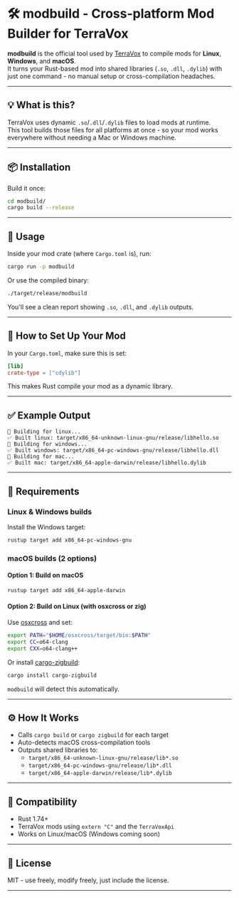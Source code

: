 # 🛠️ modbuild - Cross-platform Mod Builder for TerraVox

**modbuild** is the official tool used by [TerraVox](https://discord.gg/zKY3Tkk837) to compile mods for **Linux**, **Windows**, and **macOS**.  
It turns your Rust-based mod into shared libraries (`.so`, `.dll`, `.dylib`) with just one command - no manual setup or cross-compilation headaches.

---

## 💡 What is this?

TerraVox uses dynamic `.so`/`.dll`/`.dylib` files to load mods at runtime.  
This tool builds those files for all platforms at once - so your mod works everywhere without needing a Mac or Windows machine.

---

## 📦 Installation

Build it once:

```bash
cd modbuild/
cargo build --release
```

---

## 🚀 Usage

Inside your mod crate (where `Cargo.toml` is), run:

```bash
cargo run -p modbuild
```

Or use the compiled binary:

```bash
./target/release/modbuild
```

You'll see a clean report showing `.so`, `.dll`, and `.dylib` outputs.

---

## 📁 How to Set Up Your Mod

In your `Cargo.toml`, make sure this is set:

```toml
[lib]
crate-type = ["cdylib"]
```

This makes Rust compile your mod as a dynamic library.

---

## ✅ Example Output

```text
🔧 Building for linux...
✅ Built linux: target/x86_64-unknown-linux-gnu/release/libhello.so
🔧 Building for windows...
✅ Built windows: target/x86_64-pc-windows-gnu/release/libhello.dll
🔧 Building for mac...
✅ Built mac: target/x86_64-apple-darwin/release/libhello.dylib
```

---

## 🧠 Requirements

### Linux & Windows builds

Install the Windows target:

```bash
rustup target add x86_64-pc-windows-gnu
```

### macOS builds (2 options)

#### Option 1: Build on macOS

```bash
rustup target add x86_64-apple-darwin
```

#### Option 2: Build on Linux (with osxcross or zig)

Use [osxcross](https://github.com/tpoechtrager/osxcross) and set:

```bash
export PATH="$HOME/osxcross/target/bin:$PATH"
export CC=o64-clang
export CXX=o64-clang++
```

Or install [cargo-zigbuild](https://github.com/messense/cargo-zigbuild):

```bash
cargo install cargo-zigbuild
```

`modbuild` will detect this automatically.

---

## ⚙️ How It Works

- Calls `cargo build` or `cargo zigbuild` for each target
- Auto-detects macOS cross-compilation tools
- Outputs shared libraries to:
  - `target/x86_64-unknown-linux-gnu/release/lib*.so`
  - `target/x86_64-pc-windows-gnu/release/lib*.dll`
  - `target/x86_64-apple-darwin/release/lib*.dylib`

---

## 🧩 Compatibility

- Rust 1.74+
- TerraVox mods using `extern "C"` and the `TerraVoxApi`
- Works on Linux/macOS (Windows coming soon)

---

## 📜 License

MIT - use freely, modify freely, just include the license.

---